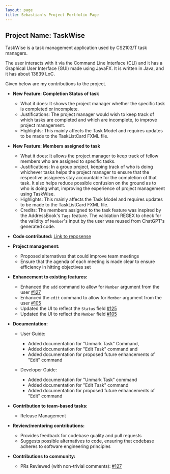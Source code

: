 ```yaml
---
layout: page
title: Sebastian's Project Portfolio Page
---
```


## Project Name: TaskWise

TaskWise is a task management application used by CS2103/T task managers.

The user interacts with it via the Command Line Interface (CLI) and it has a Graphical User
Interface (GUI) made using JavaFX. It is written in Java, and it has about 13639 LoC.

Given below are my contributions to the project.

* **New Feature: Completion Status of task**
  * What it does: It shows the project manager whether the specific task is completed or incomplete.
  * Justifications: The project manager would wish to keep track of which tasks are completed and which are incomplete,
    to improve project management.
  * Highlights: This mainly affects the Task Model and requires updates to be made to the TaskListCard FXML file.
* **New Feature: Members assigned to task**
  * What it does: It allows the project manager to keep track of fellow members who are assigned to specific tasks.
  * Justifications: In a group project, keeping track of who is doing whichever tasks helps the project manager to
    ensure that the respective assignees stay accountable for the completion of that task. It also helps reduce possible
    confusion on the ground as to who is doing what, improving the experience of project management using TaskWise.
  * Highlights: This mainly affects the Task Model and requires updates to be made to the TaskListCard FXML file.
  * Credits: The members assigned to the task feature was inspired by the AddressBook's `Tags` feature. The validation REGEX to check for the validity of `Member`'s input by the user was reused from ChatGPT's
    generated code.

* **Code contributed:** [Link to reposense](https://nus-cs2103-ay2324s1.github.io/tp-dashboard/?search=&sort=groupTitle&sortWithin=title&timeframe=commit&mergegroup=&groupSelect=groupByRepos&breakdown=true&checkedFileTypes=docs~functional-code~test-code&since=2023-09-22&tabOpen=true&tabType=authorship&tabAuthor=Sebtey&tabRepo=AY2324S1-CS2103T-T17-1%2Ftp%5Bmaster%5D&authorshipIsMergeGroup=false&authorshipFileTypes=docs~functional-code~test-code&authorshipIsBinaryFileTypeChecked=false&authorshipIsIgnoredFilesChecked=false)

* **Project management:**
  * Proposed alternatives that could improve team meetings
  * Ensure that the agenda of each meeting is made clear to ensure efficiency in hitting objectives set

* **Enhancement to existing features:**
  * Enhanced the `add` command to allow for `Member` argument from the user [#127](https://github.com/AY2324S1-CS2103T-T17-1/tp/pull/127)
  * Enhanced the `edit` command to allow for `Member` argument from the user [#105](https://github.com/AY2324S1-CS2103T-T17-1/tp/pull/105)
  * Updated the UI to reflect the `Status` field [#125](https://github.com/AY2324S1-CS2103T-T17-1/tp/pull/125)
  * Updated the UI to reflect the `Member` field [#105](https://github.com/AY2324S1-CS2103T-T17-1/tp/pull/105)

* **Documentation:**
  * User Guide:
    * Added documentation for "Unmark Task" Command,
    * Added documentation for "Edit Task" command and
    * Added documentation for proposed future enhancements of "Edit" command

  * Developer Guide:
    * Added documentation for "Unmark Task" command
    * Added documentation for "Edit Task" command
    * Added documentation for proposed future enhancements of "Edit" command

* **Contribution to team-based tasks:**
  * Release Management

* **Review/mentoring contributions:**
  * Provides feedback for codebase quality and pull requests
  * Suggests possible alternatives to code, ensuring that codebase adheres to software engineering principles

* **Contributions to community:**
  * PRs Reviewed (with non-trivial comments): [#127](https://github.com/AY2324S1-CS2103T-T17-1/tp/pull/127)
